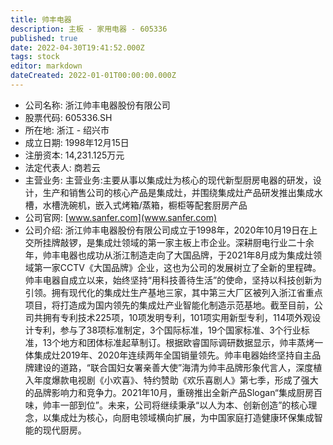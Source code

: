 ```yaml
---
title: 帅丰电器
description: 主板 - 家用电器 - 605336
published: true
date: 2022-04-30T19:41:52.000Z
tags: stock
editor: markdown
dateCreated: 2022-01-01T00:00:00.000Z
---
```


- 公司名称: 浙江帅丰电器股份有限公司
- 股票代码: 605336.SH
- 所在地: 浙江 - 绍兴市
- 成立日期: 1998年12月15日
- 注册资本: 14,231.125万元
- 法定代表人: 商若云
- 主营业务: 主营业务:主要从事以集成灶为核心的现代新型厨房电器的研发，设计，生产和销售公司的核心产品是集成灶，并围绕集成灶产品研发推出集成水槽，水槽洗碗机，嵌入式烤箱/蒸箱，橱柜等配套厨房产品
- 公司官网: [www.sanfer.com](www.sanfer.com)
- 公司介绍: 浙江帅丰电器股份有限公司成立于1998年，2020年10月19日在上交所挂牌敲锣，是集成灶领域的第一家主板上市企业。深耕厨电行业二十余年，帅丰电器也成功从浙江制造走向了大国品牌，于2021年8月成为集成灶领域第一家CCTV《大国品牌》企业，这也为公司的发展树立了全新的里程碑。帅丰电器自成立以来，始终坚持“用科技善待生活”的使命，坚持以科技创新为引领。拥有现代化的集成灶生产基地三家，其中第三大厂区被列入浙江省重点项目，将打造成为国内领先的集成灶产业智能化制造示范基地。截至目前，公司共拥有专利技术225项，10项发明专利，101项实用新型专利，114项外观设计专利，参与了38项标准制定，3个国际标准，19个国家标准、3个行业标准，13个地方和团体标准起草制订。根据欧睿国际调研数据显示，帅丰蒸烤一体集成灶2019年、2020年连续两年全国销量领先。帅丰电器始终坚持自主品牌建设的道路，“联合国妇女署亲善大使”海清为帅丰品牌形象代言人，深度植入年度爆款电视剧《小欢喜》、特约赞助《欢乐喜剧人》第七季，形成了强大的品牌影响力和竞争力。2021年10月，重磅推出全新产品Slogan“集成厨房百味，帅丰一部到位”。未来，公司将继续秉承“以人为本、创新创造”的核心理念，以集成灶为核心，向厨电领域横向扩展，为中国家庭打造健康环保集成智能的现代厨房。


